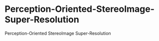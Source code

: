 # Perception-Oriented-StereoImage-Super-Resolution
Perception-Oriented StereoImage Super-Resolution
